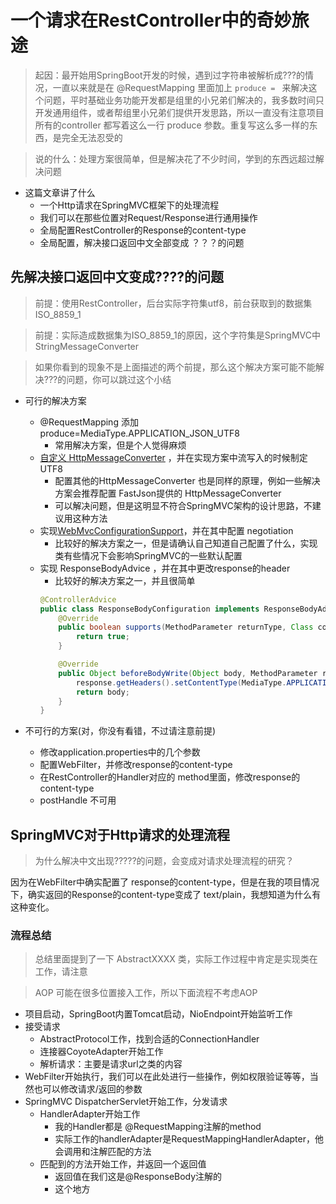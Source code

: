 # 一个请求在RestController中的奇妙旅途

> 起因：最开始用SpringBoot开发的时候，遇到过字符串被解析成???的情况，一直以来就是在 @RequestMapping 里面加上 `produce = ` 来解决这个问题，平时基础业务功能开发都是组里的小兄弟们解决的，我多数时间只开发通用组件，或者帮组里小兄弟们提供开发思路，所以一直没有注意项目所有的controller 都写着这么一行 produce 参数。重复写这么多一样的东西，是完全无法忍受的

> 说的什么：处理方案很简单，但是解决花了不少时间，学到的东西远超过解决问题

- 这篇文章讲了什么
  - 一个Http请求在SpringMVC框架下的处理流程
  - 我们可以在那些位置对Request/Response进行通用操作
  - 全局配置RestController的Response的content-type
  - 全局配置，解决接口返回中文全部变成 ？？？的问题

## 先解决接口返回中文变成????的问题

> 前提：使用RestController，后台实际字符集utf8，前台获取到的数据集 ISO_8859_1

> 前提：实际造成数据集为ISO_8859_1的原因，这个字符集是SpringMVC中StringMessageConverter

> 如果你看到的现象不是上面描述的两个前提，那么这个解决方案可能不能解决???的问题，你可以跳过这个小结

- 可行的解决方案
  - @RequestMapping 添加 produce=MediaType.APPLICATION_JSON_UTF8 
    - 常用解决方案，但是个人觉得麻烦
  - [自定义 HttpMessageConverter](./自定义HttpmessageConverter.md) ，并在实现方案中流写入的时候制定UTF8
    - 配置其他的HttpMessageConverter 也是同样的原理，例如一些解决方案会推荐配置 FastJson提供的 HttpMessageConverter
    - 可以解决问题，但是这明显不符合SpringMVC架构的设计思路，不建议用这种方法
  - 实现[WebMvcConfigurationSupport](./探索WebMvcConfigurationSupport.md)，并在其中配置 negotiation
    - 比较好的解决方案之一，但是请确认自己知道自己配置了什么，实现类有些情况下会影响SpringMVC的一些默认配置
  - 实现 ResponseBodyAdvice ，并在其中更改response的header
    - 比较好的解决方案之一，并且很简单
    ```java
    @ControllerAdvice
    public class ResponseBodyConfiguration implements ResponseBodyAdvice {
        @Override
        public boolean supports(MethodParameter returnType, Class converterType){
            return true;
        }

        @Override
        public Object beforeBodyWrite(Object body, MethodParameter returnType,  MediaType selectedContentType, Class selectedConverterType,  ServerHttpRequest request, ServerHttpResponse response) {
            response.getHeaders().setContentType(MediaType.APPLICATION_JSON_UTF8)   ;
            return body;
        }
    }
    ```

- 不可行的方案(对，你没有看错，不过请注意前提)
  - 修改application.properties中的几个参数
  - 配置WebFilter，并修改response的content-type
  - 在RestController的Handler对应的 method里面，修改response的content-type
  - postHandle 不可用

## SpringMVC对于Http请求的处理流程

> 为什么解决中文出现?????的问题，会变成对请求处理流程的研究？

因为在WebFilter中确实配置了 response的content-type，但是在我的项目情况下，确实返回的Response的content-type变成了 text/plain，我想知道为什么有这种变化。

### 流程总结

> 总结里面提到了一下 AbstractXXXX 类，实际工作过程中肯定是实现类在工作，请注意

> AOP 可能在很多位置接入工作，所以下面流程不考虑AOP

- 项目启动，SpringBoot内置Tomcat启动，NioEndpoint开始监听工作
- 接受请求
  - AbstractProtocol工作，找到合适的ConnectionHandler
  - 连接器CoyoteAdapter开始工作
  - 解析请求：主要是请求url之类的内容
- WebFilter开始执行，我们可以在此处进行一些操作，例如权限验证等等，当然也可以修改请求/返回的参数
- SpringMVC DispatcherServlet开始工作，分发请求
  - HandlerAdapter开始工作
    - 我的Handler都是 @RequestMapping注解的method
    - 实际工作的handlerAdapter是RequestMappingHandlerAdapter，他会调用和注解匹配的方法
  - 匹配到的方法开始工作，并返回一个返回值
    - 返回值在我们这是@ResponseBody注解的
    - 这个地方